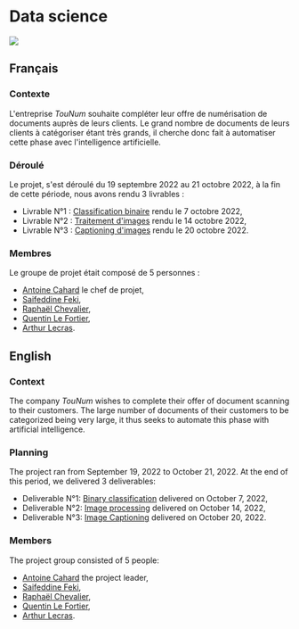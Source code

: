 # Data science
![](https://repository-images.githubusercontent.com/618373530/f761c3e4-1c95-4857-84e7-1e9ce330c2c7)
## Français
### Contexte
L'entreprise *TouNum* souhaite compléter leur offre de numérisation de documents auprès de leurs clients. Le grand nombre de documents de leurs clients à catégoriser étant très grands, il cherche donc fait à automatiser cette phase avec l'intelligence artificielle.

### Déroulé
Le projet, s'est déroulé du 19 septembre 2022 au 21 octobre 2022, à la fin de cette période, nous avons rendu 3 livrables :
- Livrable N°1 : [Classification binaire](https://github.com/Scordragours/Datascience/tree/main/Librable%20n%C2%B01) rendu le 7 octobre 2022,
- Livrable N°2 : [Traitement d'images](https://github.com/Scordragours/Datascience/tree/main/Librable%20n%C2%B02) rendu le 14 octobre 2022,
- Livrable N°3 : [Captioning d'images](https://github.com/Scordragours/Datascience/tree/main/Librable%20n%C2%B03) rendu le 20 octobre 2022.

### Membres
Le groupe de projet était composé de 5 personnes :
- [Antoine Cahard](https://www.linkedin.com/in/antoine-cahard-301315185) le chef de projet,
- [Saifeddine Feki](https://www.linkedin.com/in/saifeddine-feki-227080209),
- [Raphaël Chevalier](https://www.linkedin.com/in/rapha%C3%ABl-chevalier-b350831b7),
- [Quentin Le Fortier](https://www.linkedin.com/in/quentin-le-fortier-076793220),
- [Arthur Lecras](https://www.linkedin.com/in/arthur-lecras/).

## English
### Context
The company *TouNum* wishes to complete their offer of document scanning to their customers. The large number of documents of their customers to be categorized being very large, it thus seeks to automate this phase with artificial intelligence.

### Planning
The project ran from September 19, 2022 to October 21, 2022. At the end of this period, we delivered 3 deliverables:
- Deliverable N°1: [Binary classification](https://github.com/Scordragours/Datascience/tree/main/Librable%20n%C2%B01) delivered on October 7, 2022,
- Deliverable N°2: [Image processing](https://github.com/Scordragours/Datascience/tree/main/Librable%20n%C2%B02) delivered on October 14, 2022,
- Deliverable N°3: [Image Captioning](https://github.com/Scordragours/Datascience/tree/main/Librable%20n%C2%B03) delivered on October 20, 2022.

### Members
The project group consisted of 5 people:
- [Antoine Cahard](https://www.linkedin.com/in/antoine-cahard-301315185) the project leader,
- [Saifeddine Feki](https://www.linkedin.com/in/saifeddine-feki-227080209),
- [Raphaël Chevalier](https://www.linkedin.com/in/rapha%C3%ABl-chevalier-b350831b7),
- [Quentin Le Fortier](https://www.linkedin.com/in/quentin-le-fortier-076793220),
- [Arthur Lecras](https://www.linkedin.com/in/arthur-lecras/).
